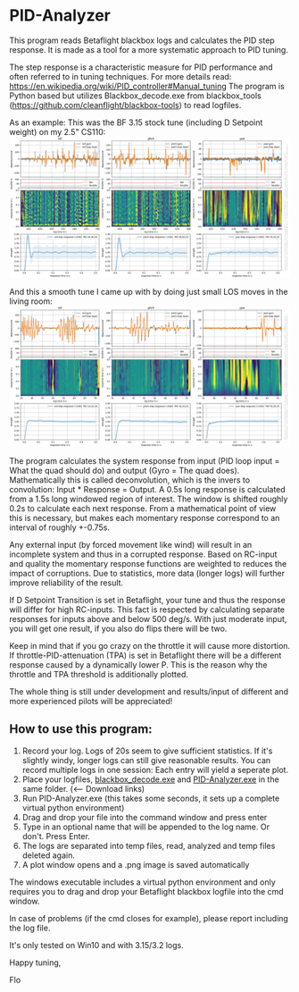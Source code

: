# PID-Analyzer

This program reads Betaflight blackbox logs and calculates the PID step response. It is made as a tool for a more systematic approach to PID tuning.

The step response is a characteristic measure for PID performance and often referred to in tuning techniques.
For more details read: https://en.wikipedia.org/wiki/PID_controller#Manual_tuning 
The program is Python based but utilizes Blackbox_decode.exe from blackbox_tools (https://github.com/cleanflight/blackbox-tools) to read logfiles.

As an example: 
This was the BF 3.15 stock tune (including D Setpoint weight) on my 2.5" CS110: 
![stock tune](beta_stock_2.5''.png)

And this a smooth tune I came up with by doing just small LOS moves in the living room: 
![smooth tune](example_smooth_tune_0.png)

The program calculates the system response from input (PID loop input = What the quad should do) and output (Gyro = The quad does). 
Mathematically this is called deconvolution, which is the invers to convolution: Input * Response = Output. 
A 0.5s long response is calculated from a 1.5s long windowed region of interest. The window is shifted roughly 0.2s to calculate each next response. 
From a mathematical point of view this is necessary, but makes each momentary response correspond to an interval of roughly +-0.75s.
 
Any external input (by forced movement like wind) will result in an incomplete system and thus in a corrupted response. 
Based on RC-input and quality the momentary response functions are weighted to reduces the impact of corruptions. Due to statistics, more data (longer logs) will further improve reliability of the result. 

If D Setpoint Transition is set in Betaflight, your tune and thus the response will differ for high RC-inputs. 
This fact is respected by calculating separate responses for inputs above and below 500 deg/s. With just moderate input, you will get one result, if you also do flips there will be two.

Keep in mind that if you go crazy on the throttle it will cause more distortion.  If throttle-PID-attenuation (TPA) is set in Betaflight there will be a different response caused by a dynamically lower P. 
This is the reason why the throttle and TPA threshold is additionally plotted.

The whole thing is still under development and results/input of different and more experienced pilots will be appreciated!
 
## How to use this program:
1. Record your log. Logs of 20s seem to give sufficient statistics. If it's slightly windy, longer logs can still give reasonable results. You can record multiple logs in one session: Each entry will yield a seperate plot. 
2. Place your logfiles, [blackbox_decode.exe](https://github.com/cleanflight/blackbox-tools/releases/download/v0.4.3/blackbox-tools-0.4.3-windows.zip) and [PID-Analyzer.exe](http://bit.ly/PID-Analyzer) in the same folder. (<-- Download links)
3. Run PID-Analyzer.exe (this takes some seconds, it sets up a complete virtual python environment)
4. Drag and drop your file into the command window and press enter
5. Type in an optional name that will be appended to the log name. Or don't. Press Enter.
6. The logs are separated into temp files, read, analyzed and temp files deleted again. 
7. A plot window opens and a .png image is saved automatically

The windows executable includes a virtual python environment and only requires you to drag and drop your Betaflight blackbox logfile into the cmd window. 


In case of problems (if the cmd closes for example), please report including the log file.

It's only tested on Win10 and with 3.15/3.2 logs.



Happy tuning,

Flo

